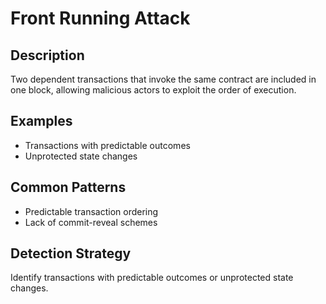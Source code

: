 # Front Running Attack

## Description
Two dependent transactions that invoke the same contract are included in one block, allowing malicious actors to exploit the order of execution.

## Examples
- Transactions with predictable outcomes
- Unprotected state changes

## Common Patterns
- Predictable transaction ordering
- Lack of commit-reveal schemes

## Detection Strategy
Identify transactions with predictable outcomes or unprotected state changes.
